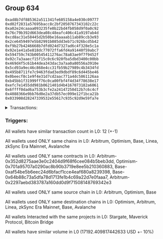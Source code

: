 ## Group 634

```0x2c453d6013cbf1d17a8db8f530208d80ddabb732
0xad8b7df885362a511341fe605158a4e030c09777
0xd02f2831a57695bacc8c2bf2050767343102c22c
0xa02e24caaaa093235fe0b22bd4fb058d9f0a0c92
0x76c79b392d663dea08c48eafc406c41a9197ab4d
0xcd8ac31e58445d2b50be16aaaab11ab89ccb3e93
0x2ce6459497e5b82991b085dd3eb71c926bcd5b42
0xf9b27b4246668b7dfd024d7327ad6c4f328e5c1a
0x92e1e41a5e818dc77072ffa6fd4a91440f59abc7
0x594759c743b00545411276ac78a83ae9f7f9452f
0x92c7a3aaecf15f15c0c6c920fba5dbd3400c00bb
0x469d4f5c61b44dea343dac3a7aa0a80556a3910e
0x5cd93a9ec46c868e4cc31fb59b27989c4b3434fd
0x495b8711fe7c9463fdad3ed9dbdf89c6d445be46
0x0beecf8c1e9f4e31d7cd2aac771a4dc5861126aa
0xb45bb1f31999ff76c0ca00fbf4f4d34f78638e17
0xefc7e1455dd981b0621401d4b4167073182a6061
0x6ffff0dad6a753b3cfe2a24147250d12b7c6c4cf
0x4088366e9bb76d0e2a37db57ec099e12f1bca21b
0x033908d28247339532e55617c935c92d9e59fa7e
```
<details>
<summary>Transactions:</summary>

Hashes: 

Wallet: 0x2c453d6013cbf1d17a8db8f530208d80ddabb732

       Hash: 0x9a5a8867eba04682af5467204377318c1f951077e271f963ab6b08978af6f0d0
         - source chain: Arbitrum
         - destination chain: Optimism
         - project: Stargate
         - contract: 0x352d8275aae3e0c2404d9f68f6cee084b5beb3dd
         - value USD: 2728.906266613
       Hash: 0xab741e7dc478504087012262bc88812db40c7ca78111c362763c0d26fba40f9a
         - source chain: Arbitrum
         - destination chain: Optimism
         - project: Stargate
         - contract: 0x352d8275aae3e0c2404d9f68f6cee084b5beb3dd
         - value USD: 3.708839025
       Hash: 0x3afffaa9bff3c02940c8b3e1d79cb1697fe88da52ad347890b83d266098d809d
         - source chain: Optimism
         - destination chain: Arbitrum
         - project: Stargate
         - contract: 0x701a95707a0290ac8b90b3719e8ee5b210360883
         - value USD: 2727.268923267
       Hash: 0xe3c841bd4b3d495f2f3ab70b9792dc3aa904cca5420b97c02d4ae2ec70b5649b
         - source chain: Base
         - destination chain: Linea
         - project: Stargate
         - contract: 0xaf54be5b6eec24d6bfacf1cce4eaf680a8239398
         - value USD: 3.073527071
       Hash: 0xf965ce2c648cfb2af12402a128792ec0e3a05eace4ea0594a74a3e4ffd4493eb
         - source chain: Base
         - destination chain: zkSync Era Mainnet
         - project: Maverick Protocol
         - contract: 0x64b88c73a5dfa78d1713fe1b4c69a22d7e0faaa7
       Hash: 0x825333429f26080113d6ca2fcc7cfb8d0182ee393e881c54b835e8f668801689
         - source chain: Arbitrum
         - destination chain: Base
         - project: Stargate
         - contract: 0x352d8275aae3e0c2404d9f68f6cee084b5beb3dd
         - value USD: 2288.181012733
       Hash: 0xaed7f16d8a3bb221e6ed7ce90d7b072428b775c46dbc6d80aa10c15f8701353b
         - source chain: Arbitrum
         - destination chain: Avalanche
         - project: Bitcoin Bridge
         - contract: 0x2297aebd383787a160dd0d9f71508148769342e3
         - value USD: 0.07886305163
       Hash: 0x03f8389a7f2f82a40b9303f7130c7253dd7d2b2eeaf7d7457d53535555c9ec6e
         - source chain: Base
         - destination chain: Arbitrum
         - project: Stargate
         - contract: 0xaf54be5b6eec24d6bfacf1cce4eaf680a8239398
         - value USD: 2290.447771038
       Hash: 0x2c44f1e131e9451e5475241589260fc075470fea8715df48795351cecf4e150e
         - source chain: Arbitrum
         - destination chain: Base
         - project: Stargate
         - contract: 0x352d8275aae3e0c2404d9f68f6cee084b5beb3dd
         - value USD: 3564.64214234
       Hash: 0xe5a23cb63a444334e3795708bd4bfb67489c16c0a33b574c69b41b51210ee3a5
         - source chain: Arbitrum
         - destination chain: Linea
         - project: Stargate
         - contract: 0x352d8275aae3e0c2404d9f68f6cee084b5beb3dd
         - value USD: 3.876953624
       Hash: 0x0a41501e2affd056f69e25736d660d9d9c563801c7c7cbce76a2c837181ee6e7
         - source chain: Base
         - destination chain: Arbitrum
         - project: Stargate
         - contract: 0xaf54be5b6eec24d6bfacf1cce4eaf680a8239398
         - value USD: 3575.21895883
       Hash: 0xa89313fc1ba28a851d7f56affb0324034324a0debfcce84ef045883161107e5e
         - source chain: Base
         - destination chain: Linea
         - project: Stargate
         - contract: 0xaf54be5b6eec24d6bfacf1cce4eaf680a8239398
         - value USD: 7.00655985
Wallet: 0xad8b7df885362a511341fe605158a4e030c09777

       Hash:0xcefb4722711de5d6a0779bc7fa84e8f4fb1b628c6025d973c85fabaa08cc4498
         - source chain: Arbitrum
         - destination chain: Optimism
         - project: Stargate
         - contract: 0x352d8275aae3e0c2404d9f68f6cee084b5beb3dd
         - value USD: 2729.820565115
       Hash:0xce5fdbd642c3c2b629509158ce18af0a9589d855ac43423173f74ab3b666eb81
         - source chain: Arbitrum
         - destination chain: Optimism
         - project: Stargate
         - contract: 0x352d8275aae3e0c2404d9f68f6cee084b5beb3dd
         - value USD: 3.708882835
       Hash:0xe343fc23aba1009e620bcfb1f2693ae9f3d7a9b1aabc3b91e8a2e0245b078754
         - source chain: Optimism
         - destination chain: Arbitrum
         - project: Stargate
         - contract: 0x701a95707a0290ac8b90b3719e8ee5b210360883
         - value USD: 2728.182673849
       Hash:0x08049e1bd1f3b1432916b6ab1500db78747d4e2d5f96e74db780c16abb7d2c57
         - source chain: Base
         - destination chain: Linea
         - project: Stargate
         - contract: 0xaf54be5b6eec24d6bfacf1cce4eaf680a8239398
         - value USD: 3.073527071
       Hash:0x3279f0c8d859515be973e320c2ddacc12dfbdc9bdf95d2ccb72944ee5a9b118a
         - source chain: Base
         - destination chain: zkSync Era Mainnet
         - project: Maverick Protocol
         - contract: 0x64b88c73a5dfa78d1713fe1b4c69a22d7e0faaa7
       Hash:0xd91a37c97d4081aa46cabde7ba349f58ade03aeba5e752ff8f59acc22ab0980a
         - source chain: Arbitrum
         - destination chain: Base
         - project: Stargate
         - contract: 0x352d8275aae3e0c2404d9f68f6cee084b5beb3dd
         - value USD: 2657.194384112
       Hash:0xab80af4cc54ecf6a6e68677513f7c711566e6b439a50eff14a909f071ae4f45a
         - source chain: Arbitrum
         - destination chain: Avalanche
         - project: Bitcoin Bridge
         - contract: 0x2297aebd383787a160dd0d9f71508148769342e3
         - value USD: 0.0788090407
       Hash:0xced5f445e3dd82c460ef3b2fdc679756b2aeddbc21a13ee6893e4d23868c9ef8
         - source chain: Base
         - destination chain: Arbitrum
         - project: Stargate
         - contract: 0xaf54be5b6eec24d6bfacf1cce4eaf680a8239398
         - value USD: 2659.328815027
       Hash:0xdce97a49559d01e16477237ab3fbcc93a1e7f7376dffba93c876b2cca027428d
         - source chain: Arbitrum
         - destination chain: Base
         - project: Stargate
         - contract: 0x352d8275aae3e0c2404d9f68f6cee084b5beb3dd
         - value USD: 3280.274976284
       Hash:0xe59f2696acfb72f92da493a908b95d67b1e988a00b3cf56c19f1fa9599477a5c
         - source chain: Arbitrum
         - destination chain: Linea
         - project: Stargate
         - contract: 0x352d8275aae3e0c2404d9f68f6cee084b5beb3dd
         - value USD: 3.876953624
       Hash:0x8634088fdf37fcafa8e726819b2a38f26650ba479c79b33be3e01327b75fb5ab
         - source chain: Base
         - destination chain: Arbitrum
         - project: Stargate
         - contract: 0xaf54be5b6eec24d6bfacf1cce4eaf680a8239398
         - value USD: 3291.079742866
       Hash:0xd27848d98e2f2d94228cb150d8a4f3c066a406c2c69451cfe0f3a0fcf21a9932
         - source chain: Base
         - destination chain: Linea
         - project: Stargate
         - contract: 0xaf54be5b6eec24d6bfacf1cce4eaf680a8239398
         - value USD: 7.00655985
Wallet: 0xd02f2831a57695bacc8c2bf2050767343102c22c

       Hash:0xc7a96652883f7c48063c45872b549d3a0a93c4d755fe59fab54bde027fbdded2
         - source chain: Arbitrum
         - destination chain: Optimism
         - project: Stargate
         - contract: 0x352d8275aae3e0c2404d9f68f6cee084b5beb3dd
         - value USD: 2729.820565115
       Hash:0x8169a8215f85535a9cb62d5af816b1226318ebae1d8093ad77ee414615841d1e
         - source chain: Arbitrum
         - destination chain: Optimism
         - project: Stargate
         - contract: 0x352d8275aae3e0c2404d9f68f6cee084b5beb3dd
         - value USD: 3.708882864
       Hash:0x2568994c47010429f26615a9a9a7e2942a7d717c3d873ba46ec988e92fc676be
         - source chain: Optimism
         - destination chain: Arbitrum
         - project: Stargate
         - contract: 0x701a95707a0290ac8b90b3719e8ee5b210360883
         - value USD: 2728.182673849
       Hash:0x008e8067502d26f19ae81c2ab572bcaea3019ba8729116ea274b2976ec5c1d2c
         - source chain: Base
         - destination chain: Linea
         - project: Stargate
         - contract: 0xaf54be5b6eec24d6bfacf1cce4eaf680a8239398
         - value USD: 3.073527071
       Hash:0xfab9d0f5d3384f8c85ddb3e88d252c63c5e646117f0cfa7d301eb5db7eafd5bf
         - source chain: Base
         - destination chain: zkSync Era Mainnet
         - project: Maverick Protocol
         - contract: 0x64b88c73a5dfa78d1713fe1b4c69a22d7e0faaa7
       Hash:0x3c4dc7737bdcb79e98bb66ddebe9c4f39a000207e8ab77d3041a5b6606ba6e5e
         - source chain: Arbitrum
         - destination chain: Base
         - project: Stargate
         - contract: 0x352d8275aae3e0c2404d9f68f6cee084b5beb3dd
         - value USD: 2647.76771797
       Hash:0x3f10adb4742cec8cf6f378ae5a70cc523921b17708cc16527f1b40a6d9bfbe6e
         - source chain: Arbitrum
         - destination chain: Avalanche
         - project: Bitcoin Bridge
         - contract: 0x2297aebd383787a160dd0d9f71508148769342e3
         - value USD: 0.0788090407
       Hash:0xc761152522c56a8f1d9e0c856ea978d4612246b7904d3388c415d37b452fbd93
         - source chain: Base
         - destination chain: Arbitrum
         - project: Stargate
         - contract: 0xaf54be5b6eec24d6bfacf1cce4eaf680a8239398
         - value USD: 2649.905624026
       Hash:0xba5cc853d77af1004c9d52bb43e3ee42853d83f13f64ce1cfd1c84c75bf7f094
         - source chain: Arbitrum
         - destination chain: Base
         - project: Stargate
         - contract: 0x352d8275aae3e0c2404d9f68f6cee084b5beb3dd
         - value USD: 3280.925481033
       Hash:0x1e7f24b03d5f392c701428df760db709eb884e5fb43cc09453a4531b3a94e427
         - source chain: Arbitrum
         - destination chain: Linea
         - project: Stargate
         - contract: 0x352d8275aae3e0c2404d9f68f6cee084b5beb3dd
         - value USD: 3.876953624
       Hash:0xb6fa2983c62a185869c2cbe6e79ff9eccb78a55ae02e11f4f3206e7732864f6d
         - source chain: Base
         - destination chain: Arbitrum
         - project: Stargate
         - contract: 0xaf54be5b6eec24d6bfacf1cce4eaf680a8239398
         - value USD: 3291.730000462
       Hash:0x47cef11bc41461091aebca40ba58fc34926732efadd01a8606fbac46f48cda65
         - source chain: Base
         - destination chain: Linea
         - project: Stargate
         - contract: 0xaf54be5b6eec24d6bfacf1cce4eaf680a8239398
         - value USD: 7.00655985
Wallet: 0xa02e24caaaa093235fe0b22bd4fb058d9f0a0c92

       Hash:0x677fde9bc930a45af3b237f2fc228d1a074fc37d2857bb1556a953593534d78b
         - source chain: Arbitrum
         - destination chain: Optimism
         - project: Stargate
         - contract: 0x352d8275aae3e0c2404d9f68f6cee084b5beb3dd
         - value USD: 2729.820565115
       Hash:0xa8cee54030a985353a55fbf07ec89be34fc19e841e4ca3487c79d7eb4db75159
         - source chain: Arbitrum
         - destination chain: Optimism
         - project: Stargate
         - contract: 0x352d8275aae3e0c2404d9f68f6cee084b5beb3dd
         - value USD: 3.708897465
       Hash:0xc6d7e971fa56df0017d4398bbb659becc6930f2f0d464704cb5c20cb42a602d9
         - source chain: Optimism
         - destination chain: Arbitrum
         - project: Stargate
         - contract: 0x701a95707a0290ac8b90b3719e8ee5b210360883
         - value USD: 2728.182673849
       Hash:0xccecf78e49a3962cad5a057a0062eab407ce4060d694880a328129d84a07b7b2
         - source chain: Base
         - destination chain: Linea
         - project: Stargate
         - contract: 0xaf54be5b6eec24d6bfacf1cce4eaf680a8239398
         - value USD: 3.073527071
       Hash:0x554f5b4634001794001b2edef8f7482c752a676d0c1597ab00688aea572983db
         - source chain: Base
         - destination chain: zkSync Era Mainnet
         - project: Maverick Protocol
         - contract: 0x64b88c73a5dfa78d1713fe1b4c69a22d7e0faaa7
       Hash:0xc0377902ac4b0fd7b348355c1acab86c22b9bc3cdc509d81c0e5c9ec9550d1b1
         - source chain: Arbitrum
         - destination chain: Base
         - project: Stargate
         - contract: 0x352d8275aae3e0c2404d9f68f6cee084b5beb3dd
         - value USD: 2657.003754277
       Hash:0x409ad859b460984e5c4400b034ba43b369e6eb3c47774c2b7827f7305e0a3820
         - source chain: Arbitrum
         - destination chain: Avalanche
         - project: Bitcoin Bridge
         - contract: 0x2297aebd383787a160dd0d9f71508148769342e3
         - value USD: 0.0788090407
       Hash:0x70ee96d559a06c4f48c708c92b2f4bea19aaac8d7ea96a8e9ec09b370912da6d
         - source chain: Base
         - destination chain: Arbitrum
         - project: Stargate
         - contract: 0xaf54be5b6eec24d6bfacf1cce4eaf680a8239398
         - value USD: 2659.138278242
       Hash:0x3dd8c32a56bc8b81b518849ad5e6b7811d0a7d22d1beca2e77e5e7e59445e6b7
         - source chain: Arbitrum
         - destination chain: Base
         - project: Stargate
         - contract: 0x352d8275aae3e0c2404d9f68f6cee084b5beb3dd
         - value USD: 3287.380624972
       Hash:0xf29eed45600ebf3128737fb56463f1096958c1271b3b5e56ec8a5f0c7ea8fe69
         - source chain: Arbitrum
         - destination chain: Linea
         - project: Stargate
         - contract: 0x352d8275aae3e0c2404d9f68f6cee084b5beb3dd
         - value USD: 3.876953624
       Hash:0xcff07c046b34adcbd47bc336eff2e8139ae560df19ebed0b35b2d34b81505cfc
         - source chain: Base
         - destination chain: Arbitrum
         - project: Stargate
         - contract: 0xaf54be5b6eec24d6bfacf1cce4eaf680a8239398
         - value USD: 3298.180401881
       Hash:0xc05e277ff9e8c4125960fee1b431436ffc4d408baae372e87371a71a494040ea
         - source chain: Base
         - destination chain: Linea
         - project: Stargate
         - contract: 0xaf54be5b6eec24d6bfacf1cce4eaf680a8239398
         - value USD: 7.00655985
Wallet: 0x76c79b392d663dea08c48eafc406c41a9197ab4d

       Hash:0xc1d6624e1513c44b4a8287d373185053de92f107006b9910d0aee93d574975ff
         - source chain: Arbitrum
         - destination chain: Optimism
         - project: Stargate
         - contract: 0x352d8275aae3e0c2404d9f68f6cee084b5beb3dd
         - value USD: 2729.820565115
       Hash:0xbff7242f0783af071130306039959fa2f97963cd58787d059d403652320d5675
         - source chain: Arbitrum
         - destination chain: Optimism
         - project: Stargate
         - contract: 0x352d8275aae3e0c2404d9f68f6cee084b5beb3dd
         - value USD: 3.708897512
       Hash:0x06f52fbc02fe36e76e1362327d1149e62d1aa149e09855f5ae38fcae06a158f6
         - source chain: Optimism
         - destination chain: Arbitrum
         - project: Stargate
         - contract: 0x701a95707a0290ac8b90b3719e8ee5b210360883
         - value USD: 2728.182673849
       Hash:0x4e19f2b039065c1c679394551ca622fde55fc8bbdbca4c38613a1b3b433328b1
         - source chain: Base
         - destination chain: Linea
         - project: Stargate
         - contract: 0xaf54be5b6eec24d6bfacf1cce4eaf680a8239398
         - value USD: 3.073527071
       Hash:0xe277ca6e117187d73ffe45aa6583fddd3561ec320227e47a63fbf87bb291dd18
         - source chain: Base
         - destination chain: zkSync Era Mainnet
         - project: Maverick Protocol
         - contract: 0x64b88c73a5dfa78d1713fe1b4c69a22d7e0faaa7
       Hash:0x66b3f211cf0e3df1837805eb6a19924519f2176bd1c9281c26c44771ef0a384a
         - source chain: Arbitrum
         - destination chain: Base
         - project: Stargate
         - contract: 0x352d8275aae3e0c2404d9f68f6cee084b5beb3dd
         - value USD: 2663.116955678
       Hash:0x430c982be883963d3c96856e333e0fce12592a3d1f9256fc0f3a59795393c527
         - source chain: Arbitrum
         - destination chain: Avalanche
         - project: Bitcoin Bridge
         - contract: 0x2297aebd383787a160dd0d9f71508148769342e3
         - value USD: 0.0788090407
       Hash:0x9901e7658ea65789b108318a68849ca855f7d897d091d5965ce8c5a59e46486e
         - source chain: Base
         - destination chain: Arbitrum
         - project: Stargate
         - contract: 0xaf54be5b6eec24d6bfacf1cce4eaf680a8239398
         - value USD: 2665.249311639
       Hash:0x918169fe228e3d9f9e8cd113f1f47d0d51666adb1912c0aad89b4b50439d97d5
         - source chain: Arbitrum
         - destination chain: Base
         - project: Stargate
         - contract: 0x352d8275aae3e0c2404d9f68f6cee084b5beb3dd
         - value USD: 2981.067175945
       Hash:0xb5f6118b309554b9f325dd369d4db4c5349e570255696fc13f43e1bb1ab4de52
         - source chain: Arbitrum
         - destination chain: Linea
         - project: Stargate
         - contract: 0x352d8275aae3e0c2404d9f68f6cee084b5beb3dd
         - value USD: 3.876953624
       Hash:0x25b62fb937e9a90ff9b9493024871886180e7749445dc7aa2818d065dff6765a
         - source chain: Base
         - destination chain: Arbitrum
         - project: Stargate
         - contract: 0xaf54be5b6eec24d6bfacf1cce4eaf680a8239398
         - value USD: 2992.111827469
       Hash:0xedbd1b770c5dc3e1b92a0c344139aa491115e044d2723dd0bac5e80547915361
         - source chain: Base
         - destination chain: Linea
         - project: Stargate
         - contract: 0xaf54be5b6eec24d6bfacf1cce4eaf680a8239398
         - value USD: 7.00655985
Wallet: 0xcd8ac31e58445d2b50be16aaaab11ab89ccb3e93

       Hash:0x73ae14f710c16b228aa14e733fcc9d64c9bc0dfbe68d03d956df793f3025c11f
         - source chain: Arbitrum
         - destination chain: Optimism
         - project: Stargate
         - contract: 0x352d8275aae3e0c2404d9f68f6cee084b5beb3dd
         - value USD: 2725.632562774
       Hash:0xb46dcdcef221ed3476d0e4ff095815a90faac44015b815f1b23b0df495ee8c43
         - source chain: Arbitrum
         - destination chain: Optimism
         - project: Stargate
         - contract: 0x352d8275aae3e0c2404d9f68f6cee084b5beb3dd
         - value USD: 3.709284545
       Hash:0xcfaa41096738a35fc16814ab72de54fa4e8c495cdb904364b60e92065326e1b9
         - source chain: Optimism
         - destination chain: Arbitrum
         - project: Stargate
         - contract: 0x701a95707a0290ac8b90b3719e8ee5b210360883
         - value USD: 2723.997184137
       Hash:0xaa463837f5091598e725269e9320881da9f148978e5da56c56a7feb527ba0234
         - source chain: Base
         - destination chain: Linea
         - project: Stargate
         - contract: 0xaf54be5b6eec24d6bfacf1cce4eaf680a8239398
         - value USD: 3.073527071
       Hash:0x100ae1e5bac790ef4f0c10fe994a33f136af34ef98efdb30781f5e503b478585
         - source chain: Base
         - destination chain: zkSync Era Mainnet
         - project: Maverick Protocol
         - contract: 0x64b88c73a5dfa78d1713fe1b4c69a22d7e0faaa7
       Hash:0xb64344104467a436587365786a0afbc2d39e6c557e22441134efebba1c5caa4c
         - source chain: Arbitrum
         - destination chain: Base
         - project: Stargate
         - contract: 0x352d8275aae3e0c2404d9f68f6cee084b5beb3dd
         - value USD: 2288.520987744
       Hash:0x9d98ec20edcb3685694b9eba87b7223bb1fca88c6cc32e2d4c1afc30ccedd58a
         - source chain: Arbitrum
         - destination chain: Avalanche
         - project: Bitcoin Bridge
         - contract: 0x2297aebd383787a160dd0d9f71508148769342e3
         - value USD: 0.0796914887
       Hash:0x57a05db14cfed1aea89c8ca638455e5fd69c266c71263223051da41806b73ec8
         - source chain: Base
         - destination chain: Arbitrum
         - project: Stargate
         - contract: 0xaf54be5b6eec24d6bfacf1cce4eaf680a8239398
         - value USD: 2290.786597485
       Hash:0x72165b89a21b6b6ec197157c9dea67b4caf84d7d6f5b1a0809803ebbd8437ada
         - source chain: Arbitrum
         - destination chain: Base
         - project: Stargate
         - contract: 0x352d8275aae3e0c2404d9f68f6cee084b5beb3dd
         - value USD: 3571.306528683
       Hash:0xf7365437d1423751466a275f34be033cad98d6724a2705a855771e58e085fc7e
         - source chain: Arbitrum
         - destination chain: Linea
         - project: Stargate
         - contract: 0x352d8275aae3e0c2404d9f68f6cee084b5beb3dd
         - value USD: 3.876953624
       Hash:0x1a2f5138c23bc9bf4ff4dc0b6f92dc5aa57493ec7ea4b612889641c13682f3d4
         - source chain: Base
         - destination chain: Arbitrum
         - project: Stargate
         - contract: 0xaf54be5b6eec24d6bfacf1cce4eaf680a8239398
         - value USD: 3580.655696166
       Hash:0x57cfef1ece45c18d929b7bfdfd923b7a09b9e37098f25692526bab219e82ca8a
         - source chain: Base
         - destination chain: Linea
         - project: Stargate
         - contract: 0xaf54be5b6eec24d6bfacf1cce4eaf680a8239398
         - value USD: 7.00655985
Wallet: 0x2ce6459497e5b82991b085dd3eb71c926bcd5b42

       Hash:0xebe5a5864c3940325274c5a9810b0732414186750c0b24ca08a629cd1e1121ac
         - source chain: Arbitrum
         - destination chain: Optimism
         - project: Stargate
         - contract: 0x352d8275aae3e0c2404d9f68f6cee084b5beb3dd
         - value USD: 2726.545765438
       Hash:0xbc99e994a5510f21f7adda8b79f6892aaa7aaa0404df1be84357e4c06582186c
         - source chain: Arbitrum
         - destination chain: Optimism
         - project: Stargate
         - contract: 0x352d8275aae3e0c2404d9f68f6cee084b5beb3dd
         - value USD: 3.709368697
       Hash:0x6a4b41e0b09cc67a2c9e78dcabda573032f895fd64ab977092a11f406bdcc437
         - source chain: Optimism
         - destination chain: Arbitrum
         - project: Stargate
         - contract: 0x701a95707a0290ac8b90b3719e8ee5b210360883
         - value USD: 2724.909839882
       Hash:0x1b37a613e6a6bfb1036f826915b92a3128f8af37f42ae10fe2ff77659b656ec6
         - source chain: Base
         - destination chain: Linea
         - project: Stargate
         - contract: 0xaf54be5b6eec24d6bfacf1cce4eaf680a8239398
         - value USD: 3.073527071
       Hash:0x072eadc24dfa73303b39300f409f06e0a35ee142842cc49a066de55fc7106bd1
         - source chain: Base
         - destination chain: zkSync Era Mainnet
         - project: Maverick Protocol
         - contract: 0x64b88c73a5dfa78d1713fe1b4c69a22d7e0faaa7
       Hash:0xa812ca034331cc910dffe74114bdaf144aff33d570f8e864bfe43f8582af7171
         - source chain: Arbitrum
         - destination chain: Base
         - project: Stargate
         - contract: 0x352d8275aae3e0c2404d9f68f6cee084b5beb3dd
         - value USD: 2657.091719118
       Hash:0x5a0708787c36f406ca1119e48098c642c7f55e95f3528da7ccfb265ebf4b43ac
         - source chain: Arbitrum
         - destination chain: Avalanche
         - project: Bitcoin Bridge
         - contract: 0x2297aebd383787a160dd0d9f71508148769342e3
         - value USD: 0.0796914887
       Hash:0x702b04f05eb467a4d0eaefb3ee03294e47b1287e5374d471f147dd693d5d8612
         - source chain: Base
         - destination chain: Arbitrum
         - project: Stargate
         - contract: 0xaf54be5b6eec24d6bfacf1cce4eaf680a8239398
         - value USD: 2659.225159742
       Hash:0x26c4787b23fa9ad85a97517ee0dffb72f1631b816c9d7551cff2998185745357
         - source chain: Arbitrum
         - destination chain: Base
         - project: Stargate
         - contract: 0x352d8275aae3e0c2404d9f68f6cee084b5beb3dd
         - value USD: 3287.370981788
       Hash:0x916733be8eeec435bccf620b3ec4ffbe84f148132af6323867c999614514c99e
         - source chain: Arbitrum
         - destination chain: Linea
         - project: Stargate
         - contract: 0x352d8275aae3e0c2404d9f68f6cee084b5beb3dd
         - value USD: 3.876953624
       Hash:0xb1b2eb96f656745262a3be967aa30fe370c86f3732f13800659dbf0741324f52
         - source chain: Base
         - destination chain: Arbitrum
         - project: Stargate
         - contract: 0xaf54be5b6eec24d6bfacf1cce4eaf680a8239398
         - value USD: 3297.003031688
       Hash:0x68e857275010d6b2aa3886266e520d17b6c4e1bc5250234990208368272b8d52
         - source chain: Base
         - destination chain: Linea
         - project: Stargate
         - contract: 0xaf54be5b6eec24d6bfacf1cce4eaf680a8239398
         - value USD: 7.00655985
Wallet: 0xf9b27b4246668b7dfd024d7327ad6c4f328e5c1a

       Hash:0xe4ed68482261a55d9db841942f1316bd673633c24487bd4b8064cd0dba29ce13
         - source chain: Arbitrum
         - destination chain: Optimism
         - project: Stargate
         - contract: 0x352d8275aae3e0c2404d9f68f6cee084b5beb3dd
         - value USD: 2726.545765438
       Hash:0x12b57426c591296335a2ae6e6e002ea8a6479d7434a1e7b37b481daaff37d992
         - source chain: Arbitrum
         - destination chain: Optimism
         - project: Stargate
         - contract: 0x352d8275aae3e0c2404d9f68f6cee084b5beb3dd
         - value USD: 3.709368726
       Hash:0x7fb5b85f657c87a213237db2090ef4135703f3fd5c091025e4397445b8094d9b
         - source chain: Optimism
         - destination chain: Arbitrum
         - project: Stargate
         - contract: 0x701a95707a0290ac8b90b3719e8ee5b210360883
         - value USD: 2724.909839882
       Hash:0x36861d66b2af717b2daac97a57410d460e0ab3818c1ebe54f4bb7e5d8315c8b3
         - source chain: Base
         - destination chain: Linea
         - project: Stargate
         - contract: 0xaf54be5b6eec24d6bfacf1cce4eaf680a8239398
         - value USD: 3.073527071
       Hash:0x225cf44175671c59f8010f9b98c152db7ffb1d62002dc87ec98db9424083eb70
         - source chain: Base
         - destination chain: zkSync Era Mainnet
         - project: Maverick Protocol
         - contract: 0x64b88c73a5dfa78d1713fe1b4c69a22d7e0faaa7
       Hash:0x0de687f60dc729bf0c47dccc098d451e6dea123b2669618372c97960bba1427f
         - source chain: Arbitrum
         - destination chain: Base
         - project: Stargate
         - contract: 0x352d8275aae3e0c2404d9f68f6cee084b5beb3dd
         - value USD: 2647.676456197
       Hash:0x3ce20a645d44921f700bb997703ca1171901de0907d613ef791ac8ae61147c25
         - source chain: Arbitrum
         - destination chain: Avalanche
         - project: Bitcoin Bridge
         - contract: 0x2297aebd383787a160dd0d9f71508148769342e3
         - value USD: 0.0796914887
       Hash:0x6d4c28e940cafe6c6d8efaf32e5051eaf0ce60305170fd12e7d87ab61a1d985f
         - source chain: Base
         - destination chain: Arbitrum
         - project: Stargate
         - contract: 0xaf54be5b6eec24d6bfacf1cce4eaf680a8239398
         - value USD: 2649.813189617
       Hash:0x5cb1b5f002f9a59b0b25968eb1c580a6f9368b25e3490398efc61fb969d77b51
         - source chain: Arbitrum
         - destination chain: Base
         - project: Stargate
         - contract: 0x352d8275aae3e0c2404d9f68f6cee084b5beb3dd
         - value USD: 3287.821420696
       Hash:0x764ed0cc3421c73849e69db8a646d8b77451f745d32eab1cb8757eabba1a3416
         - source chain: Arbitrum
         - destination chain: Linea
         - project: Stargate
         - contract: 0x352d8275aae3e0c2404d9f68f6cee084b5beb3dd
         - value USD: 3.876953624
       Hash:0x67c9bb31178169d6fa3f11880e1bc32402e44438c3015b30d2c73d9822db38ad
         - source chain: Base
         - destination chain: Arbitrum
         - project: Stargate
         - contract: 0xaf54be5b6eec24d6bfacf1cce4eaf680a8239398
         - value USD: 3297.329253992
       Hash:0x1e8e800fe28c2b531ef7006ce774efec5ec1c205887513a12deb5f219013516d
         - source chain: Base
         - destination chain: Linea
         - project: Stargate
         - contract: 0xaf54be5b6eec24d6bfacf1cce4eaf680a8239398
         - value USD: 7.00655985
Wallet: 0x92e1e41a5e818dc77072ffa6fd4a91440f59abc7

       Hash:0x152ca1cee24a6f339d3cdbe1f2defd363f59430be008e3382a4fce41040832c0
         - source chain: Arbitrum
         - destination chain: Optimism
         - project: Stargate
         - contract: 0x352d8275aae3e0c2404d9f68f6cee084b5beb3dd
         - value USD: 2726.545765438
       Hash:0x5ce5d36ee5393dc1675bc08844d664a885ab24296fc8ee965add47d817ae0b0a
         - source chain: Arbitrum
         - destination chain: Optimism
         - project: Stargate
         - contract: 0x352d8275aae3e0c2404d9f68f6cee084b5beb3dd
         - value USD: 3.70943587
       Hash:0xd2d32cd9f7491d392b5ff2b49f68cd4788aecb75a91c4d99d5a0e27c3b2a000c
         - source chain: Optimism
         - destination chain: Arbitrum
         - project: Stargate
         - contract: 0x701a95707a0290ac8b90b3719e8ee5b210360883
         - value USD: 2724.909839882
       Hash:0xf362521fbb4df4cd32003fc2c1bb6bbc58282b1bd65caf3bfe56ca23c2baec1a
         - source chain: Base
         - destination chain: Linea
         - project: Stargate
         - contract: 0xaf54be5b6eec24d6bfacf1cce4eaf680a8239398
         - value USD: 3.073527071
       Hash:0x68c1d580fcdc5d9b4e71b50cc9fd5bb293585fa4aadb8a082bec8d6056c22111
         - source chain: Base
         - destination chain: zkSync Era Mainnet
         - project: Maverick Protocol
         - contract: 0x64b88c73a5dfa78d1713fe1b4c69a22d7e0faaa7
       Hash:0x678262e636c11ac58a9fbfbb46ec2506d018605a54b0c93d5d8dc303bf12f0d6
         - source chain: Arbitrum
         - destination chain: Base
         - project: Stargate
         - contract: 0x352d8275aae3e0c2404d9f68f6cee084b5beb3dd
         - value USD: 2656.901343355
       Hash:0x7c481bdb12707cec0acb8d3b629cf4e554bbe9086b8c85309506c50c4d6eba33
         - source chain: Arbitrum
         - destination chain: Avalanche
         - project: Bitcoin Bridge
         - contract: 0x2297aebd383787a160dd0d9f71508148769342e3
         - value USD: 0.0796914887
       Hash:0x20d5286d4cf7884eec44a056aad0844c8e4ab7be05aab86a262365bb69807540
         - source chain: Base
         - destination chain: Arbitrum
         - project: Stargate
         - contract: 0xaf54be5b6eec24d6bfacf1cce4eaf680a8239398
         - value USD: 2659.03472501
       Hash:0x011f23fc02b432cb8c9455e2415aebe4775c506e4672a2c8d94a26ea566a33b6
         - source chain: Arbitrum
         - destination chain: Base
         - project: Stargate
         - contract: 0x352d8275aae3e0c2404d9f68f6cee084b5beb3dd
         - value USD: 3293.648463726
       Hash:0x94c9b70f7201d4fb47748eb98d863cbebf083b9acd9ab16aaf3f2c1cefa2df1a
         - source chain: Arbitrum
         - destination chain: Linea
         - project: Stargate
         - contract: 0x352d8275aae3e0c2404d9f68f6cee084b5beb3dd
         - value USD: 3.876953624
       Hash:0x348d294e7509ccaa120979db066cdbb12c2c60a6d60eeb8e0620ce297042a5de
         - source chain: Base
         - destination chain: Arbitrum
         - project: Stargate
         - contract: 0xaf54be5b6eec24d6bfacf1cce4eaf680a8239398
         - value USD: 3303.054818643
       Hash:0xcfa352450e3139f94a4049e63993d530c99cebe7c3decaab3fd9cbb368b8cc14
         - source chain: Base
         - destination chain: Linea
         - project: Stargate
         - contract: 0xaf54be5b6eec24d6bfacf1cce4eaf680a8239398
         - value USD: 7.00655985
Wallet: 0x594759c743b00545411276ac78a83ae9f7f9452f

       Hash:0x9eb820fcb520113f0b7f1a5ecd9cc0a5b4c0d619653f42fcd0371ee191bb8523
         - source chain: Arbitrum
         - destination chain: Optimism
         - project: Stargate
         - contract: 0x352d8275aae3e0c2404d9f68f6cee084b5beb3dd
         - value USD: 2726.545765438
       Hash:0xbb44486b222c34fdc5a94a2d75af05f4680763f39751d0dffdbe850a6e1cde72
         - source chain: Arbitrum
         - destination chain: Optimism
         - project: Stargate
         - contract: 0x352d8275aae3e0c2404d9f68f6cee084b5beb3dd
         - value USD: 3.709435841
       Hash:0x1a5078537e7936155c23b2f2825288a862dff93c4f7c9ac386862fa91c057745
         - source chain: Optimism
         - destination chain: Arbitrum
         - project: Stargate
         - contract: 0x701a95707a0290ac8b90b3719e8ee5b210360883
         - value USD: 2724.909839882
       Hash:0xc56fb9589ae3fb941d3b70178c68c98d60b87983f5925ff3ce949f8220fd97cf
         - source chain: Base
         - destination chain: Linea
         - project: Stargate
         - contract: 0xaf54be5b6eec24d6bfacf1cce4eaf680a8239398
         - value USD: 3.073527071
       Hash:0x7cc88135ec6f290ef7f27880cff455cbcc00d7074d14d7cb62cf68637cd61de5
         - source chain: Base
         - destination chain: zkSync Era Mainnet
         - project: Maverick Protocol
         - contract: 0x64b88c73a5dfa78d1713fe1b4c69a22d7e0faaa7
       Hash:0x7b867c617bddb1a19890838ca029205e8b56cfc791f231d9ee4e7c670c280c6f
         - source chain: Arbitrum
         - destination chain: Base
         - project: Stargate
         - contract: 0x352d8275aae3e0c2404d9f68f6cee084b5beb3dd
         - value USD: 2663.007235692
       Hash:0xa0c65cd1804db523f559770c1579477b9600fea99a54d4e6ac27f3863b0ba81e
         - source chain: Arbitrum
         - destination chain: Avalanche
         - project: Bitcoin Bridge
         - contract: 0x2297aebd383787a160dd0d9f71508148769342e3
         - value USD: 0.0796914887
       Hash:0xffd9d500be5fee267ce694e156df57683fd07cfd9415741bc4fd540e71604eb5
         - source chain: Base
         - destination chain: Arbitrum
         - project: Stargate
         - contract: 0xaf54be5b6eec24d6bfacf1cce4eaf680a8239398
         - value USD: 2665.138386547
       Hash:0xed773c82ce8cf2d48f811b2539885efcbab331c313e5082d0301f309a255a5df
         - source chain: Arbitrum
         - destination chain: Base
         - project: Stargate
         - contract: 0x352d8275aae3e0c2404d9f68f6cee084b5beb3dd
         - value USD: 2988.65074027
       Hash:0x6485c570c30a458d43e31cb46a05fcb07a77444c9b73134c1585b965943cc31a
         - source chain: Arbitrum
         - destination chain: Linea
         - project: Stargate
         - contract: 0x352d8275aae3e0c2404d9f68f6cee084b5beb3dd
         - value USD: 3.876953624
       Hash:0xe86c9059dc16f90535bc167387c0d36a72bc85c268c2f97e1b0ace12e0447b28
         - source chain: Base
         - destination chain: Arbitrum
         - project: Stargate
         - contract: 0xaf54be5b6eec24d6bfacf1cce4eaf680a8239398
         - value USD: 2998.477249176
       Hash:0xfa45f2d55728920319832717398dffa29ee2ffd1b20e905fb82fa953fe58f0db
         - source chain: Base
         - destination chain: Linea
         - project: Stargate
         - contract: 0xaf54be5b6eec24d6bfacf1cce4eaf680a8239398
         - value USD: 7.00655985
Wallet: 0x92c7a3aaecf15f15c0c6c920fba5dbd3400c00bb

       Hash:0x3906eb20ac7b5eb62e1a8215aa4d010ae69fe9947b41ec619489b1e3bf32d928
         - source chain: Arbitrum
         - destination chain: Optimism
         - project: Stargate
         - contract: 0x352d8275aae3e0c2404d9f68f6cee084b5beb3dd
         - value USD: 2723.274895179
       Hash:0xffcfcc652d228f753efd1236eef4fdc31eee123bea8e3ca7fdbe41c8667e5d3c
         - source chain: Arbitrum
         - destination chain: Optimism
         - project: Stargate
         - contract: 0x352d8275aae3e0c2404d9f68f6cee084b5beb3dd
         - value USD: 3.709167704
       Hash:0xb3b079710610ae617244e52928dc1cc4fdee909bfb848a9ed6be621e0bbe00ed
         - source chain: Optimism
         - destination chain: Arbitrum
         - project: Stargate
         - contract: 0x701a95707a0290ac8b90b3719e8ee5b210360883
         - value USD: 2721.640931332
       Hash:0xf202433e6ed636fb49f4e75f42fc3a851edccdbb6a2e77820342f5757f038ed2
         - source chain: Base
         - destination chain: Linea
         - project: Stargate
         - contract: 0xaf54be5b6eec24d6bfacf1cce4eaf680a8239398
         - value USD: 3.073527071
       Hash:0x1eb40023f8bb251c2be6000f431fbaf6c25376d4cfdab5351b19e6e210355820
         - source chain: Base
         - destination chain: zkSync Era Mainnet
         - project: Maverick Protocol
         - contract: 0x64b88c73a5dfa78d1713fe1b4c69a22d7e0faaa7
       Hash:0x015fc7847087fd4f489d7b646fc40a07e569a7ec104037ab647c007869945bf7
         - source chain: Arbitrum
         - destination chain: Base
         - project: Stargate
         - contract: 0x352d8275aae3e0c2404d9f68f6cee084b5beb3dd
         - value USD: 2656.98815087
       Hash:0xf64736e9fdd3d31bd0d486b062f030177854dc445148c04a4f5593a8e3b7c34d
         - source chain: Arbitrum
         - destination chain: Avalanche
         - project: Bitcoin Bridge
         - contract: 0x2297aebd383787a160dd0d9f71508148769342e3
         - value USD: 0.08041290599
       Hash:0xf287b3770b1e8571210e424cea7c695a788cd88a606e738d4d37d8bd5beedbee
         - source chain: Base
         - destination chain: Arbitrum
         - project: Stargate
         - contract: 0xaf54be5b6eec24d6bfacf1cce4eaf680a8239398
         - value USD: 2659.126157894
       Hash:0xca0750788907116a8a77f57534b502f9c76791e43000a129d8263aabb495d1be
         - source chain: Arbitrum
         - destination chain: Base
         - project: Stargate
         - contract: 0x352d8275aae3e0c2404d9f68f6cee084b5beb3dd
         - value USD: 3290.385017834
       Hash:0x8ef58147d9c870ec72497eac0dc348af5ccddb821eb1e43b28885d7dc4375bf6
         - source chain: Arbitrum
         - destination chain: Linea
         - project: Stargate
         - contract: 0x352d8275aae3e0c2404d9f68f6cee084b5beb3dd
         - value USD: 3.876953624
       Hash:0xb5b3bdb6c6997888fb69ce55681fd2079e2333e5d43c1061dd0075d03a88cc16
         - source chain: Base
         - destination chain: Arbitrum
         - project: Stargate
         - contract: 0xaf54be5b6eec24d6bfacf1cce4eaf680a8239398
         - value USD: 3298.237928561
       Hash:0x24ca61d3722c48917aec2f1c880885263197dd5ba4225919debb4bfafb39389d
         - source chain: Base
         - destination chain: Linea
         - project: Stargate
         - contract: 0xaf54be5b6eec24d6bfacf1cce4eaf680a8239398
         - value USD: 7.00655985
Wallet: 0x469d4f5c61b44dea343dac3a7aa0a80556a3910e

       Hash:0x373c6f403a4ee98f8bbae582756200c166b105ca397da28b0d6a282e1f52c7fc
         - source chain: Arbitrum
         - destination chain: Optimism
         - project: Stargate
         - contract: 0x352d8275aae3e0c2404d9f68f6cee084b5beb3dd
         - value USD: 2722.362786353
       Hash:0x1648a893312e71d5d9093ce85db1a23a83cbba324eea55d1ca969c59d7e15dc9
         - source chain: Arbitrum
         - destination chain: Optimism
         - project: Stargate
         - contract: 0x352d8275aae3e0c2404d9f68f6cee084b5beb3dd
         - value USD: 3.709144324
       Hash:0xfaaf91aff81b580e56a0a0a160db592af6a8127ff44476edd7c45e85c411418b
         - source chain: Optimism
         - destination chain: Arbitrum
         - project: Stargate
         - contract: 0x701a95707a0290ac8b90b3719e8ee5b210360883
         - value USD: 2720.729369425
       Hash:0xa49a871b3bed0259a31b1516c52a4ae29081570798549e80e682d69f902b03f1
         - source chain: Base
         - destination chain: Linea
         - project: Stargate
         - contract: 0xaf54be5b6eec24d6bfacf1cce4eaf680a8239398
         - value USD: 3.073527071
       Hash:0x1d04026b3e5e154588f286adcb38229c316d4108528e7a3eba325ead3b650d75
         - source chain: Base
         - destination chain: zkSync Era Mainnet
         - project: Maverick Protocol
         - contract: 0x64b88c73a5dfa78d1713fe1b4c69a22d7e0faaa7
       Hash:0x67d0fa84b1ea970503bd283cfe4dc0cd588ddc8452548214ffb161b9c0c48954
         - source chain: Arbitrum
         - destination chain: Base
         - project: Stargate
         - contract: 0x352d8275aae3e0c2404d9f68f6cee084b5beb3dd
         - value USD: 2288.85952935
       Hash:0xc930306feb3b0343d1938c50b80b56cc314db588bb1d5b180cb050e65f5d99de
         - source chain: Arbitrum
         - destination chain: Avalanche
         - project: Bitcoin Bridge
         - contract: 0x2297aebd383787a160dd0d9f71508148769342e3
         - value USD: 0.08041290599
       Hash:0x810994ef6149dc6dee7da62cc462f3d6894f521fc7674d39dfc4bd6531de6353
         - source chain: Base
         - destination chain: Arbitrum
         - project: Stargate
         - contract: 0xaf54be5b6eec24d6bfacf1cce4eaf680a8239398
         - value USD: 2291.129632135
       Hash:0xde99ba24079927b180038baf0511f44318207be570406814262a64530d89c2ab
         - source chain: Arbitrum
         - destination chain: Base
         - project: Stargate
         - contract: 0x352d8275aae3e0c2404d9f68f6cee084b5beb3dd
         - value USD: 3573.585755311
       Hash:0xc2c3822f62cf69965d0ffa45026917b2672c105cdc57d61130b58040eb17ddef
         - source chain: Arbitrum
         - destination chain: Linea
         - project: Stargate
         - contract: 0x352d8275aae3e0c2404d9f68f6cee084b5beb3dd
         - value USD: 3.876953624
       Hash:0xea78c5c837d55debc7bda40fad947cac61178b46f5e7993764b2c540f73261fc
         - source chain: Base
         - destination chain: Arbitrum
         - project: Stargate
         - contract: 0xaf54be5b6eec24d6bfacf1cce4eaf680a8239398
         - value USD: 3580.898923953
       Hash:0x68841e58f73b204bd724df082e5e37fe66a9eeb304693a9e01cfe4d4c6e26ba5
         - source chain: Base
         - destination chain: Linea
         - project: Stargate
         - contract: 0xaf54be5b6eec24d6bfacf1cce4eaf680a8239398
         - value USD: 7.00655985
Wallet: 0x5cd93a9ec46c868e4cc31fb59b27989c4b3434fd

       Hash:0xae5ebf71537d0c34ab03c93f561a5c5b12d19a9b6c812f30fdde91b1227e8f32
         - source chain: Arbitrum
         - destination chain: Optimism
         - project: Stargate
         - contract: 0x352d8275aae3e0c2404d9f68f6cee084b5beb3dd
         - value USD: 2723.274895179
       Hash:0x829903e6254df14969677f497da217c9246731cd98c77b534ac6071e40dff00d
         - source chain: Arbitrum
         - destination chain: Optimism
         - project: Stargate
         - contract: 0x352d8275aae3e0c2404d9f68f6cee084b5beb3dd
         - value USD: 3.709167734
       Hash:0x68718ddd2fbfa10cb69fb3e102e6a61e20ee233d1b33e7b639ca1e08df61319c
         - source chain: Optimism
         - destination chain: Arbitrum
         - project: Stargate
         - contract: 0x701a95707a0290ac8b90b3719e8ee5b210360883
         - value USD: 2721.640931332
       Hash:0xd811f3e01009d28f5600689a352ec7b2fa86a61c3da349d5a5598e7b7769a6b9
         - source chain: Base
         - destination chain: Linea
         - project: Stargate
         - contract: 0xaf54be5b6eec24d6bfacf1cce4eaf680a8239398
         - value USD: 3.073527071
       Hash:0xfe753e1e644898d22896f77d5eb55f01e1201b633e8dfa6113485b5163b5b398
         - source chain: Base
         - destination chain: zkSync Era Mainnet
         - project: Maverick Protocol
         - contract: 0x64b88c73a5dfa78d1713fe1b4c69a22d7e0faaa7
       Hash:0xbf2b81c2944d1858ce16acf2e33a8002815b820836fcec45d6015d3754702f2a
         - source chain: Arbitrum
         - destination chain: Base
         - project: Stargate
         - contract: 0x352d8275aae3e0c2404d9f68f6cee084b5beb3dd
         - value USD: 2647.584099115
       Hash:0x411de174e32c350779c74eb3e685f674d38d47b0472f447e50339f863de5ad51
         - source chain: Arbitrum
         - destination chain: Avalanche
         - project: Bitcoin Bridge
         - contract: 0x2297aebd383787a160dd0d9f71508148769342e3
         - value USD: 0.08041290599
       Hash:0x794db7728c14bf8a8e02bb1907dc97dbd87cd85c3da973a8b50735c7712fc734
         - source chain: Base
         - destination chain: Arbitrum
         - project: Stargate
         - contract: 0xaf54be5b6eec24d6bfacf1cce4eaf680a8239398
         - value USD: 2649.719780698
       Hash:0x861bc5cc443bf088395cb02fefe325ba9c832de3297068e77e3b30054cf93dbb
         - source chain: Arbitrum
         - destination chain: Base
         - project: Stargate
         - contract: 0x352d8275aae3e0c2404d9f68f6cee084b5beb3dd
         - value USD: 3291.001696
       Hash:0xb60b6e03c6a2c6cbe4b7435c35ae983c69ed87414b79806835907238fa5842f1
         - source chain: Arbitrum
         - destination chain: Linea
         - project: Stargate
         - contract: 0x352d8275aae3e0c2404d9f68f6cee084b5beb3dd
         - value USD: 3.876953624
       Hash:0x089171a837715ed93090784cdb92bd895e45de013cc5ea1e0da5ab8ba640a5ae
         - source chain: Base
         - destination chain: Arbitrum
         - project: Stargate
         - contract: 0xaf54be5b6eec24d6bfacf1cce4eaf680a8239398
         - value USD: 3298.900182247
       Hash:0xffc209486f08f1056f466ae217d9ac3682743b5417f6098b7cfe9f309290bb56
         - source chain: Base
         - destination chain: Linea
         - project: Stargate
         - contract: 0xaf54be5b6eec24d6bfacf1cce4eaf680a8239398
         - value USD: 7.00655985
Wallet: 0x495b8711fe7c9463fdad3ed9dbdf89c6d445be46

       Hash:0x1952222d20a71917cd7a5051d2352a953735a19d50de3d4150dc8bb6daa83a7c
         - source chain: Arbitrum
         - destination chain: Optimism
         - project: Stargate
         - contract: 0x352d8275aae3e0c2404d9f68f6cee084b5beb3dd
         - value USD: 2723.274895179
       Hash:0x3f283b04929b061b304575a3893eb4eb0985702187a67aff3f5b8ffa9ec3887f
         - source chain: Arbitrum
         - destination chain: Optimism
         - project: Stargate
         - contract: 0x352d8275aae3e0c2404d9f68f6cee084b5beb3dd
         - value USD: 3.709244756
       Hash:0x19c5006f1c913b16e6d096d1f40f308b8588951cf939f76b9a16367e13cb8d0a
         - source chain: Optimism
         - destination chain: Arbitrum
         - project: Stargate
         - contract: 0x701a95707a0290ac8b90b3719e8ee5b210360883
         - value USD: 2721.640931332
       Hash:0xe4a88d01ec5903028d3d1a8df03a97ebcd9220d4b6c76ac9a099b3c6429977b7
         - source chain: Base
         - destination chain: Linea
         - project: Stargate
         - contract: 0xaf54be5b6eec24d6bfacf1cce4eaf680a8239398
         - value USD: 3.073527071
       Hash:0x80ab8f9f7afe0550b04896cba8306dc4e2a0ebd0fbb7bbb73a4df46ac147753b
         - source chain: Base
         - destination chain: zkSync Era Mainnet
         - project: Maverick Protocol
         - contract: 0x64b88c73a5dfa78d1713fe1b4c69a22d7e0faaa7
       Hash:0x0f73e03fe374e142c01e647c6aa0488836e39e625a52e5d49debcc0f8091fd01
         - source chain: Arbitrum
         - destination chain: Base
         - project: Stargate
         - contract: 0x352d8275aae3e0c2404d9f68f6cee084b5beb3dd
         - value USD: 2656.797876136
       Hash:0x560f2696026979750f211631b124346dcee68be871daed4c3027a627c9a787ac
         - source chain: Arbitrum
         - destination chain: Avalanche
         - project: Bitcoin Bridge
         - contract: 0x2297aebd383787a160dd0d9f71508148769342e3
         - value USD: 0.08041290599
       Hash:0x9441c978b039096d44f70fe212cc548ffdcb290d7318571add458165787cadde
         - source chain: Base
         - destination chain: Arbitrum
         - project: Stargate
         - contract: 0xaf54be5b6eec24d6bfacf1cce4eaf680a8239398
         - value USD: 2658.930295319
       Hash:0x18b20e1973107545c69cbd377175744eac4150cde88ebdbb5d5ffad51483b0ce
         - source chain: Arbitrum
         - destination chain: Base
         - project: Stargate
         - contract: 0x352d8275aae3e0c2404d9f68f6cee084b5beb3dd
         - value USD: 3296.819271705
       Hash:0x6f215cf31646a71a0ef6295765b6d36ec22f8ff83787143018f4c38568aa16ee
         - source chain: Arbitrum
         - destination chain: Linea
         - project: Stargate
         - contract: 0x352d8275aae3e0c2404d9f68f6cee084b5beb3dd
         - value USD: 3.876953624
       Hash:0x9900e9e3853ae6449861ae2e8a959e2fb599c9ec3d4492ed9badbfe3859642fc
         - source chain: Base
         - destination chain: Arbitrum
         - project: Stargate
         - contract: 0xaf54be5b6eec24d6bfacf1cce4eaf680a8239398
         - value USD: 3304.798807501
       Hash:0x9ab5f08c9aa6182b14483473aa368c316b03966b7900ce83c9e8ee0b77fdf3cb
         - source chain: Base
         - destination chain: Linea
         - project: Stargate
         - contract: 0xaf54be5b6eec24d6bfacf1cce4eaf680a8239398
         - value USD: 7.00655985
Wallet: 0x0beecf8c1e9f4e31d7cd2aac771a4dc5861126aa

       Hash:0x2ef0c4ba096df2f0d7fd62b18eab83043b32962f19dfe441159504cb2258b94a
         - source chain: Arbitrum
         - destination chain: Optimism
         - project: Stargate
         - contract: 0x352d8275aae3e0c2404d9f68f6cee084b5beb3dd
         - value USD: 2723.274895179
       Hash:0xfeaba41fe086d6ddbf6e291dd25db293f8979098409c21a98651b8fba57d8ea7
         - source chain: Arbitrum
         - destination chain: Optimism
         - project: Stargate
         - contract: 0x352d8275aae3e0c2404d9f68f6cee084b5beb3dd
         - value USD: 3.709244786
       Hash:0xc61d5dac34b0a0b213de2f540a7c4b06e857cb177ea8a21007fcedbcc702a4bd
         - source chain: Optimism
         - destination chain: Arbitrum
         - project: Stargate
         - contract: 0x701a95707a0290ac8b90b3719e8ee5b210360883
         - value USD: 2721.640931332
       Hash:0x672e1c66e34e535ff740123ffae87c89707d3899b1adff4d543ef2ca916d5762
         - source chain: Base
         - destination chain: Linea
         - project: Stargate
         - contract: 0xaf54be5b6eec24d6bfacf1cce4eaf680a8239398
         - value USD: 3.073527071
       Hash:0xdb2b495645cdf5064829f945bf799f4dc2d64e72b205398f2c9a85a0373aeef7
         - source chain: Base
         - destination chain: zkSync Era Mainnet
         - project: Maverick Protocol
         - contract: 0x64b88c73a5dfa78d1713fe1b4c69a22d7e0faaa7
       Hash:0x0d716cf181c5d6587361050725b548241dd8f6e1658154e426844a519d320b72
         - source chain: Arbitrum
         - destination chain: Base
         - project: Stargate
         - contract: 0x352d8275aae3e0c2404d9f68f6cee084b5beb3dd
         - value USD: 2662.896403393
       Hash:0x4703b479a45ecf2c05f3c09588a2d3bce0f1e9c6ac2be4de2cc2e0468e8c0d75
         - source chain: Arbitrum
         - destination chain: Avalanche
         - project: Bitcoin Bridge
         - contract: 0x2297aebd383787a160dd0d9f71508148769342e3
         - value USD: 0.08076107182
       Hash:0xe22c8c19a470221d978fc347407d0c2eaed4ba37ca0f2ee787d6877521254cfb
         - source chain: Base
         - destination chain: Arbitrum
         - project: Stargate
         - contract: 0xaf54be5b6eec24d6bfacf1cce4eaf680a8239398
         - value USD: 2665.026507955
       Hash:0x0e9bff0fff9a7f81507fb322a06b757f5ee91f9887c7b8570f6446726e64bfcd
         - source chain: Arbitrum
         - destination chain: Base
         - project: Stargate
         - contract: 0x352d8275aae3e0c2404d9f68f6cee084b5beb3dd
         - value USD: 2992.279325208
       Hash:0xa0cf0588a83926f60bc70ab458a124390d7e3e935f3fd6ad4e1f73adb36bee90
         - source chain: Arbitrum
         - destination chain: Linea
         - project: Stargate
         - contract: 0x352d8275aae3e0c2404d9f68f6cee084b5beb3dd
         - value USD: 3.876953624
       Hash:0xf9f5ed6b873c010f7e3b678bc34bde23a65706f10bffc4e6e0a7d41ccbef3f88
         - source chain: Base
         - destination chain: Arbitrum
         - project: Stargate
         - contract: 0xaf54be5b6eec24d6bfacf1cce4eaf680a8239398
         - value USD: 3000.728594598
       Hash:0xd24e740151865e6c96a4c2574d05b51d830b056f3def0f95aea081a7989d8660
         - source chain: Base
         - destination chain: Linea
         - project: Stargate
         - contract: 0xaf54be5b6eec24d6bfacf1cce4eaf680a8239398
         - value USD: 7.00655985
Wallet: 0xb45bb1f31999ff76c0ca00fbf4f4d34f78638e17

       Hash:0x2bed1b3f81e10419d5c807b329f5ab7edb625131527a6219140a0c10aee22c68
         - source chain: Arbitrum
         - destination chain: Optimism
         - project: Stargate
         - contract: 0x352d8275aae3e0c2404d9f68f6cee084b5beb3dd
         - value USD: 2719.096932351
       Hash:0x7c3f5bedf7181824ba66f2c9dd11ab26c823bd5c3b2c1a8cf208a1d641497340
         - source chain: Arbitrum
         - destination chain: Optimism
         - project: Stargate
         - contract: 0x352d8275aae3e0c2404d9f68f6cee084b5beb3dd
         - value USD: 3.71008412
       Hash:0xfdc06958c7a08def8d370334795b723d320ce308b8e9a28c9946b9e2a58ccba4
         - source chain: Optimism
         - destination chain: Arbitrum
         - project: Stargate
         - contract: 0x701a95707a0290ac8b90b3719e8ee5b210360883
         - value USD: 2717.465476132
       Hash:0x45e742813ba020a7f59f9939e3144db6ae1cc62273e450b9a6661bc50bb0617e
         - source chain: Base
         - destination chain: Linea
         - project: Stargate
         - contract: 0xaf54be5b6eec24d6bfacf1cce4eaf680a8239398
         - value USD: 3.073527071
       Hash:0x5973630cefed579a9d51930fa7075072fbf3394634d39d8d58aca48b3b1ef730
         - source chain: Base
         - destination chain: zkSync Era Mainnet
         - project: Maverick Protocol
         - contract: 0x64b88c73a5dfa78d1713fe1b4c69a22d7e0faaa7
       Hash:0xf5bf87d68a5d6d29544da3daa102da2d6f73cd211c8e1597bc1349e919dae609
         - source chain: Arbitrum
         - destination chain: Base
         - project: Stargate
         - contract: 0x352d8275aae3e0c2404d9f68f6cee084b5beb3dd
         - value USD: 2289.202276144
       Hash:0x7c3409602d61b1d00272cd87198b41f0bbfbd61a00d901cc4e0694eac45910d8
         - source chain: Arbitrum
         - destination chain: Avalanche
         - project: Bitcoin Bridge
         - contract: 0x2297aebd383787a160dd0d9f71508148769342e3
         - value USD: 0.07976825805
       Hash:0x139b380796c32a6477c9002967852529447b9565d9b319c82b94ccdc165f3ea2
         - source chain: Base
         - destination chain: Arbitrum
         - project: Stargate
         - contract: 0xaf54be5b6eec24d6bfacf1cce4eaf680a8239398
         - value USD: 2291.469860315
       Hash:0xca6942036026673bf42ee27639dc36a528976bd45b1a114b6dc2de4a1b2d0452
         - source chain: Arbitrum
         - destination chain: Base
         - project: Stargate
         - contract: 0x352d8275aae3e0c2404d9f68f6cee084b5beb3dd
         - value USD: 3576.023132753
       Hash:0xd50d5d8aa720c44f6a161901ac83fd55ba0d6c79bbafc40fdf7576299a964c51
         - source chain: Arbitrum
         - destination chain: Linea
         - project: Stargate
         - contract: 0x352d8275aae3e0c2404d9f68f6cee084b5beb3dd
         - value USD: 3.876953624
       Hash:0x7f55c51eb077b35d111769604cd11f192abcd4840b9c8f1d6ca9c62e6b1eb270
         - source chain: Base
         - destination chain: Arbitrum
         - project: Stargate
         - contract: 0xaf54be5b6eec24d6bfacf1cce4eaf680a8239398
         - value USD: 3582.943282627
       Hash:0x27c9aa246ed52764e9fe0131116c694d8f95977707cd1cda3b94abca5903ec15
         - source chain: Base
         - destination chain: Linea
         - project: Stargate
         - contract: 0xaf54be5b6eec24d6bfacf1cce4eaf680a8239398
         - value USD: 7.00655985
Wallet: 0xefc7e1455dd981b0621401d4b4167073182a6061

       Hash:0xdede23b01dfbf8f21a53577d3493fd6a89bdddf3b7e3e3ff2337a327ec8bf40b
         - source chain: Arbitrum
         - destination chain: Optimism
         - project: Stargate
         - contract: 0x352d8275aae3e0c2404d9f68f6cee084b5beb3dd
         - value USD: 2720.007947339
       Hash:0x7f89a987e30eabfd95af572dcb1a0d0aee493f94d94fa42823fe20644ecc5de8
         - source chain: Arbitrum
         - destination chain: Optimism
         - project: Stargate
         - contract: 0x352d8275aae3e0c2404d9f68f6cee084b5beb3dd
         - value USD: 3.710087087
       Hash:0x5679276daf5fabfb7887488e92fdff98ee2b4f6e941ec33b4d7d5a56c247941e
         - source chain: Optimism
         - destination chain: Arbitrum
         - project: Stargate
         - contract: 0x701a95707a0290ac8b90b3719e8ee5b210360883
         - value USD: 2718.375943201
       Hash:0x0bac52bb18414ebe16a4ba480306da29ea3665528c0442e5abcb581d777701e5
         - source chain: Base
         - destination chain: Linea
         - project: Stargate
         - contract: 0xaf54be5b6eec24d6bfacf1cce4eaf680a8239398
         - value USD: 3.073527071
       Hash:0xd677f8f66c52e3ffaea50397a0365f113373443bb54f7d620e0c682da666308a
         - source chain: Base
         - destination chain: zkSync Era Mainnet
         - project: Maverick Protocol
         - contract: 0x64b88c73a5dfa78d1713fe1b4c69a22d7e0faaa7
       Hash:0x37fe98d861df2189864aab07653cc42d86c8c60d43d817150dc272ab3e71ab34
         - source chain: Arbitrum
         - destination chain: Base
         - project: Stargate
         - contract: 0x352d8275aae3e0c2404d9f68f6cee084b5beb3dd
         - value USD: 2656.889232935
       Hash:0x1ad41da7cdfef44b7b89040d5d8ab29c82b553b894ad8fd36c66e015c24a4e6c
         - source chain: Arbitrum
         - destination chain: Avalanche
         - project: Bitcoin Bridge
         - contract: 0x2297aebd383787a160dd0d9f71508148769342e3
         - value USD: 0.07976825805
       Hash:0x2129ceb0215d4d78e41c1e66c461ec346f430c5626bf990f794649483213aeb9
         - source chain: Base
         - destination chain: Arbitrum
         - project: Stargate
         - contract: 0xaf54be5b6eec24d6bfacf1cce4eaf680a8239398
         - value USD: 2659.024879854
       Hash:0xfca6cb7b8c1bcffcb1b2acc00f50c0a0eeb66aeb68d9ba082d3761f230ccb5e3
         - source chain: Arbitrum
         - destination chain: Base
         - project: Stargate
         - contract: 0x352d8275aae3e0c2404d9f68f6cee084b5beb3dd
         - value USD: 3293.639226214
       Hash:0x02221b3b829e86e682eb3a5deed2ee850398eb3aedd5b327b5f0c1be952094d2
         - source chain: Arbitrum
         - destination chain: Linea
         - project: Stargate
         - contract: 0x352d8275aae3e0c2404d9f68f6cee084b5beb3dd
         - value USD: 3.876953624
       Hash:0x21f0f8b2215dde25dfeb62a31e800303e210112fbd521d9c314930263b9cb603
         - source chain: Base
         - destination chain: Arbitrum
         - project: Stargate
         - contract: 0xaf54be5b6eec24d6bfacf1cce4eaf680a8239398
         - value USD: 3301.031784574
       Hash:0xd1637cd39b87b5c7e9600cf76c514a4ffc97b623c60ccfc0dc0dfdd7cbf5498a
         - source chain: Base
         - destination chain: Linea
         - project: Stargate
         - contract: 0xaf54be5b6eec24d6bfacf1cce4eaf680a8239398
         - value USD: 7.00655985
Wallet: 0x6ffff0dad6a753b3cfe2a24147250d12b7c6c4cf

       Hash:0x69f34d8d1c097eb69fdf65d9e3404d114e7d782db8b0b20c95bdcedd945da79e
         - source chain: Arbitrum
         - destination chain: Optimism
         - project: Stargate
         - contract: 0x352d8275aae3e0c2404d9f68f6cee084b5beb3dd
         - value USD: 2720.007947339
       Hash:0x0ae41f19f38a848587e72491befc27104e670190d9a1b6875be5d5ee190cb81d
         - source chain: Arbitrum
         - destination chain: Optimism
         - project: Stargate
         - contract: 0x352d8275aae3e0c2404d9f68f6cee084b5beb3dd
         - value USD: 3.710087997
       Hash:0x1d5bba59c6849644e36ded201e20fc6ee976e50c5add9eb11b5db01501c6cdac
         - source chain: Optimism
         - destination chain: Arbitrum
         - project: Stargate
         - contract: 0x701a95707a0290ac8b90b3719e8ee5b210360883
         - value USD: 2718.375943201
       Hash:0xf1897ae5c907667cb078eb1c8599138d9bc11c79bd09001b61b0be69b9915456
         - source chain: Base
         - destination chain: Linea
         - project: Stargate
         - contract: 0xaf54be5b6eec24d6bfacf1cce4eaf680a8239398
         - value USD: 3.073527071
       Hash:0xbd616685168aa052052a5461e41251dc11535f0666af1d4adc217a17ab47ea04
         - source chain: Base
         - destination chain: zkSync Era Mainnet
         - project: Maverick Protocol
         - contract: 0x64b88c73a5dfa78d1713fe1b4c69a22d7e0faaa7
       Hash:0xf6e2871f74ba8f0e3893d832e105a686cd7aa4fad0d66278a376c4235f837bde
         - source chain: Arbitrum
         - destination chain: Base
         - project: Stargate
         - contract: 0x352d8275aae3e0c2404d9f68f6cee084b5beb3dd
         - value USD: 2647.490767758
       Hash:0xc24e47146398e6bc5aac9be4040380b06f94c35729cda7a34ed0d64cacdc57f0
         - source chain: Arbitrum
         - destination chain: Avalanche
         - project: Bitcoin Bridge
         - contract: 0x2297aebd383787a160dd0d9f71508148769342e3
         - value USD: 0.07976825805
       Hash:0x4c4e97fbf0eee8933805e1d72a319c45f4b65b1d4768c1658969d966082205fc
         - source chain: Base
         - destination chain: Arbitrum
         - project: Stargate
         - contract: 0xaf54be5b6eec24d6bfacf1cce4eaf680a8239398
         - value USD: 2649.627625436
       Hash:0xf3c1e46e544840c3ddce2af8740fed0ef3f8031b8c2c96d7b991ee1f6824d830
         - source chain: Arbitrum
         - destination chain: Base
         - project: Stargate
         - contract: 0x352d8275aae3e0c2404d9f68f6cee084b5beb3dd
         - value USD: 3294.006618433
       Hash:0x1de995c5690297f97f9f55b2f102395a1145cca21705dddee57257304090e786
         - source chain: Arbitrum
         - destination chain: Linea
         - project: Stargate
         - contract: 0x352d8275aae3e0c2404d9f68f6cee084b5beb3dd
         - value USD: 3.876953624
       Hash:0xf7d4e97ef643672a562264dc3e42a470f52a355d79e3a65d276a4ab3fee48989
         - source chain: Base
         - destination chain: Arbitrum
         - project: Stargate
         - contract: 0xaf54be5b6eec24d6bfacf1cce4eaf680a8239398
         - value USD: 3301.19229659
       Hash:0x0bfa6fbc2aa6b9b8c18566d92e28f9b30dc022f9bf8f9c63adaede33c9e1ad83
         - source chain: Base
         - destination chain: Linea
         - project: Stargate
         - contract: 0xaf54be5b6eec24d6bfacf1cce4eaf680a8239398
         - value USD: 7.00655985
Wallet: 0x4088366e9bb76d0e2a37db57ec099e12f1bca21b

       Hash:0xe7728b52b018a432e60d8e09e00cd6f4ec11fb98dabb72a3b565a5a6b028f3d1
         - source chain: Arbitrum
         - destination chain: Optimism
         - project: Stargate
         - contract: 0x352d8275aae3e0c2404d9f68f6cee084b5beb3dd
         - value USD: 2720.007947339
       Hash:0xf568f439cf9e6e56b775301601ad2ece7f9d82a47dd7efd27452f34a218975ee
         - source chain: Arbitrum
         - destination chain: Optimism
         - project: Stargate
         - contract: 0x352d8275aae3e0c2404d9f68f6cee084b5beb3dd
         - value USD: 3.710257772
       Hash:0x4ec76944d56e004b4800ea2d1b77ec1aefd31eb55a39feb1e70bac7499b8960f
         - source chain: Optimism
         - destination chain: Arbitrum
         - project: Stargate
         - contract: 0x701a95707a0290ac8b90b3719e8ee5b210360883
         - value USD: 2718.375943201
       Hash:0xb6860ce50bb6b3554fd926e4158e0c9eaa553d7810cb1ef3e519dba802967a43
         - source chain: Base
         - destination chain: Linea
         - project: Stargate
         - contract: 0xaf54be5b6eec24d6bfacf1cce4eaf680a8239398
         - value USD: 3.073527071
       Hash:0xa5540933e95191dc41483bf8534e047ea4cbdbb3d5c95700f80b101c816906ba
         - source chain: Base
         - destination chain: zkSync Era Mainnet
         - project: Maverick Protocol
         - contract: 0x64b88c73a5dfa78d1713fe1b4c69a22d7e0faaa7
       Hash:0x4554b508dffbe260fef9861ea8921d69440de6883c58d9e2994f414166431ca6
         - source chain: Arbitrum
         - destination chain: Base
         - project: Stargate
         - contract: 0x352d8275aae3e0c2404d9f68f6cee084b5beb3dd
         - value USD: 2656.693535669
       Hash:0xf19187ba94d8095f33cdb71202b36292c4138bd1bc94b452b77bd3ff1e2b4a09
         - source chain: Base
         - destination chain: Arbitrum
         - project: Stargate
         - contract: 0xaf54be5b6eec24d6bfacf1cce4eaf680a8239398
         - value USD: 2658.831083361
       Hash:0xe7415d19e9067e3ffbad293c449cf34bbae92dfcab196af55b61a7ee21ce79dd
         - source chain: Arbitrum
         - destination chain: Avalanche
         - project: Bitcoin Bridge
         - contract: 0x2297aebd383787a160dd0d9f71508148769342e3
         - value USD: 0.07948818859
       Hash:0x545458e8b0ee53f6b32e778e923c63ff81ab68cae9b51a5eb3c09f3baa03f0db
         - source chain: Arbitrum
         - destination chain: Base
         - project: Stargate
         - contract: 0x352d8275aae3e0c2404d9f68f6cee084b5beb3dd
         - value USD: 3300.505167191
       Hash:0xabc06b9358945ed30f973982ed961d8a38d468392e25e860f58d15ba682718ec
         - source chain: Arbitrum
         - destination chain: Linea
         - project: Stargate
         - contract: 0x352d8275aae3e0c2404d9f68f6cee084b5beb3dd
         - value USD: 3.876953624
       Hash:0x3095a726c7d38cb007edf41e7e189d6cf7e79a4336fefa86ab4756e770af80db
         - source chain: Base
         - destination chain: Arbitrum
         - project: Stargate
         - contract: 0xaf54be5b6eec24d6bfacf1cce4eaf680a8239398
         - value USD: 3307.794311118
       Hash:0xba75e1ca944a6805c49402f4f0106b5f4e46e697f442e56118c1262f092bc0c9
         - source chain: Base
         - destination chain: Linea
         - project: Stargate
         - contract: 0xaf54be5b6eec24d6bfacf1cce4eaf680a8239398
         - value USD: 7.00655985
Wallet: 0x033908d28247339532e55617c935c92d9e59fa7e

       Hash:0x32a5225c789dbe1df1779900147ed3b6e09130144c65c08678ba88d400b12b5e
         - source chain: Arbitrum
         - destination chain: Optimism
         - project: Stargate
         - contract: 0x352d8275aae3e0c2404d9f68f6cee084b5beb3dd
         - value USD: 2720.007947339
       Hash:0x2ee14a8c08c40deb62df1395fd1fe984964b64030aebb9cf016b93c0183cb78f
         - source chain: Arbitrum
         - destination chain: Optimism
         - project: Stargate
         - contract: 0x352d8275aae3e0c2404d9f68f6cee084b5beb3dd
         - value USD: 3.710269637
       Hash:0x810b0a3375170956b027839378010b609134b37fef78e4eac987ebaba84df1a7
         - source chain: Optimism
         - destination chain: Arbitrum
         - project: Stargate
         - contract: 0x701a95707a0290ac8b90b3719e8ee5b210360883
         - value USD: 2718.375943201
       Hash:0x51b0fa08c72cc9d419ed0494e2235ba32dc0014d622063d943e17fdaca6585de
         - source chain: Base
         - destination chain: Linea
         - project: Stargate
         - contract: 0xaf54be5b6eec24d6bfacf1cce4eaf680a8239398
         - value USD: 3.073527071
       Hash:0x31cd12d0cf157e9261f5df59380acb8857a140677a5f7155ac2b1c111b1cf325
         - source chain: Base
         - destination chain: zkSync Era Mainnet
         - project: Maverick Protocol
         - contract: 0x64b88c73a5dfa78d1713fe1b4c69a22d7e0faaa7
       Hash:0x73072858715ae71ff8556118117ad1daaf78130988b0da53f95c8e70c42984e9
         - source chain: Arbitrum
         - destination chain: Base
         - project: Stargate
         - contract: 0x352d8275aae3e0c2404d9f68f6cee084b5beb3dd
         - value USD: 2662.784618824
       Hash:0xe8331f2e23d16dcfb3c116b28de1e5207f392c82660d53b351e4d5b2e8c5fb81
         - source chain: Arbitrum
         - destination chain: Avalanche
         - project: Bitcoin Bridge
         - contract: 0x2297aebd383787a160dd0d9f71508148769342e3
         - value USD: 0.07976825805
       Hash:0x04ca179deaf09be068b693013ffa7d018d73fa1b86a14a575d6984efe0b5a5bd
         - source chain: Base
         - destination chain: Arbitrum
         - project: Stargate
         - contract: 0xaf54be5b6eec24d6bfacf1cce4eaf680a8239398
         - value USD: 2664.915939049
       Hash:0xd07a656881cf126166ff67a93d518d6bf38315f504a67844df49eb35ac445b50
         - source chain: Arbitrum
         - destination chain: Base
         - project: Stargate
         - contract: 0x352d8275aae3e0c2404d9f68f6cee084b5beb3dd
         - value USD: 2996.367077979
       Hash:0x7a4c1f498940df3bdc0aa3b03f2566ef4a5aa423de4ceb976e203de69896296d
         - source chain: Arbitrum
         - destination chain: Linea
         - project: Stargate
         - contract: 0x352d8275aae3e0c2404d9f68f6cee084b5beb3dd
         - value USD: 3.876953624
       Hash:0x4c148b30f65077fc7ff9827d8679dca3b5af1a9745e49a47503543c3e1c0fa9b
         - source chain: Base
         - destination chain: Arbitrum
         - project: Stargate
         - contract: 0xaf54be5b6eec24d6bfacf1cce4eaf680a8239398
         - value USD: 3004.274287822
       Hash:0xf0569ea434b1244040f379a182e98ca4bb1ba5abbc68691189443802ee69a080
         - source chain: Base
         - destination chain: Linea
         - project: Stargate
         - contract: 0xaf54be5b6eec24d6bfacf1cce4eaf680a8239398
         - value USD: 7.00655985

</details>


### Triggers: 
All wallets have similar transaction count in L0: 12 (+-1)

All wallets used ONLY same chains in L0: Arbitrum, Optimism, Base, Linea, zkSync Era Mainnet, Avalanche

All wallets used ONLY same contracts in L0: Arbitrum-0x352d8275aae3e0c2404d9f68f6cee084b5beb3dd, Optimism-0x701a95707a0290ac8b90b3719e8ee5b210360883, Base-0xaf54be5b6eec24d6bfacf1cce4eaf680a8239398, Base-0x64b88c73a5dfa78d1713fe1b4c69a22d7e0faaa7, Arbitrum-0x2297aebd383787a160dd0d9f71508148769342e3

All wallets used ONLY same source chain in L0: Arbitrum, Optimism, Base

All wallets used ONLY same destination chains in L0: Optimism, Arbitrum, Linea, zkSync Era Mainnet, Base, Avalanche

All wallets Interacted with the same projects in L0: Stargate, Maverick Protocol, Bitcoin Bridge

All wallets have similar volume in L0 (17192.409817442633 USD +- 10%)

